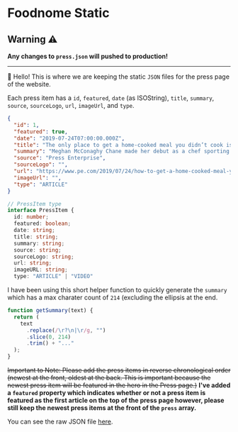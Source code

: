 # Foodnome Static

## Warning ⚠️

**Any changes to `press.json` will pushed to production!**

---

👋 Hello! This is where we are keeping the static `JSON` files for the press page of the website.

Each press item has a `id`, `featured`, `date` (as ISOString), `title`, `summary`, `source`, `sourceLogo`, `url`, `imageUrl`, and `type`.

```json
{
  "id": 1,
  "featured": true,
  "date": "2019-07-24T07:00:00.000Z",
  "title": "The only place to get a home-cooked meal you didn’t cook is in Riverside County",
  "summary": "Meghan McConaghy Chane made her debut as a chef sporting a Boston Celtics T-shirt rather than a chef’s coat, sautéing spinach in a cast iron skillet. But she’s the first of what could be a new kind of chef, one with...",
  "source": "Press Enterprise",
  "sourceLogo": "",
  "url": "https://www.pe.com/2019/07/24/how-to-get-a-home-cooked-meal-you-didnt-cook/?fbclid=IwAR0dS4FMGNfqA9oIPHC8f6pYuhpqPWUgixYNl0r4PmiuwlpPTIIxkNhnZ3E",
  "imageUrl": "",
  "type": "ARTICLE"
}
```

```typescript
// PressItem type
interface PressItem {
  id: number;
  featured: boolean;
  date: string;
  title: string;
  summary: string;
  source: string;
  sourceLogo: string;
  url: string;
  imageURL: string;
  type: "ARTICLE" | "VIDEO"
```

I have been using this short helper function to quickly generate the `summary` which has a max charater count of `214` (excluding the ellipsis at the end.

```javascript
function getSummary(text) {
  return (
    text
      .replace(/\r?\n|\r/g, "")
      .slice(0, 214)
      .trim() + "..."
  );
}
```

~~Important to Note: Please add the press items in reverse chronological order (newest at the front, oldest at the back. This is important because the newest press item will be featured in the hero in the Press page.)~~ **I've added a `featured` property which indicates whether or not a press item is featured as the first article on the top of the press page however, please still keep the newest press items at the front of the `press` array.**

You can see the raw JSON file [here](https://raw.githubusercontent.com/foodnome/foodnome-static/master/press.json).
